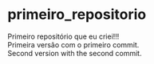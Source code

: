 # primeiro_repositorio
 Primeiro repositório que eu criei!!!
 <br>
 Primeira versão com o primeiro commit.
 <br>
 Second version with the second commit.